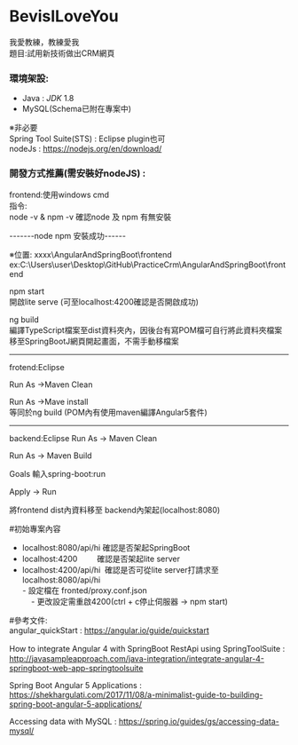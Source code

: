 # BevisILoveYou
我愛教練，教練愛我<br>
題目:試用新技術做出CRM網頁

### 環境架設:<br>
  - Java : *JDK* 1.8
  - MySQL(Schema已附在專案中)

※非必要<br>
Spring Tool Suite(STS) : Eclipse plugin也可<br>
nodeJs : https://nodejs.org/en/download/<br>

### 開發方式推薦(需安裝好nodeJS) : <br>

frontend:使用windows cmd<br>
指令:<br>
node -v & npm -v 確認node 及 npm 有無安裝<br>

-------node npm 安裝成功------

※位置: xxxx\AngularAndSpringBoot\frontend<br>
ex:C:\Users\user\Desktop\GitHub\PracticeCrm\AngularAndSpringBoot\frontend

npm start <br>
開啟lite serve (可至localhost:4200確認是否開啟成功)<br>

ng build <br>
編譯TypeScript檔案至dist資料夾內，因後台有寫POM檔可自行將此資料夾檔案移至SpringBootJ網頁開起畫面，不需手動移檔案<br>

------------------------------

frotend:Eclipse <br>

Run As ->Maven Clean

Run As ->Mave install<br>
等同於ng build (POM內有使用maven編譯Angular5套件)

-------------------------------

backend:Eclipse
Run As -> Maven Clean<br>

Run As -> Maven Build<br>

Goals 輸入spring-boot:run<br> 

Apply -> Run<br>

將frontend dist內資料移至 backend內架起(localhost:8080)


#初始專案內容
 - localhost:8080/api/hi  確認是否架起SpringBoot
 - localhost:4200         確認是否架起lite server
 - localhost:4200/api/hi  確認是否可從lite server打請求至localhost:8080/api/hi <br>
       - 設定檔在 fronted/proxy.conf.json <br>
     - 更改設定需重啟4200(ctrl + c停止伺服器 -> npm start)




#參考文件:<br />
angular_quickStart : https://angular.io/guide/quickstart

How to integrate Angular 4 with SpringBoot RestApi using SpringToolSuite :　http://javasampleapproach.com/java-integration/integrate-angular-4-springboot-web-app-springtoolsuite

Spring Boot Angular 5 Applications : https://shekhargulati.com/2017/11/08/a-minimalist-guide-to-building-spring-boot-angular-5-applications/

Accessing data with MySQL : https://spring.io/guides/gs/accessing-data-mysql/
